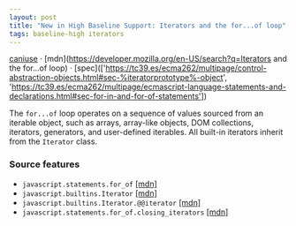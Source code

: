 ```yaml
---
layout: post
title: "New in High Baseline Support: Iterators and the for...of loop"
tags: baseline-high iterators
---
```


[caniuse](https://caniuse.com/?search=iterators) · [mdn](https://developer.mozilla.org/en-US/search?q=Iterators and the for...of loop) · [spec](['https://tc39.es/ecma262/multipage/control-abstraction-objects.html#sec-%iteratorprototype%-object', 'https://tc39.es/ecma262/multipage/ecmascript-language-statements-and-declarations.html#sec-for-in-and-for-of-statements'])

The `for...of` loop operates on a sequence of values sourced from an iterable object, such as arrays, array-like objects, DOM collections, iterators, generators, and user-defined iterables. All built-in iterators inherit from the `Iterator` class.

### Source features

- ``javascript.statements.for_of`` [[mdn]](https://developer.mozilla.org/en-US/search?q=javascript.statements.for_of)
- ``javascript.builtins.Iterator`` [[mdn]](https://developer.mozilla.org/en-US/search?q=javascript.builtins.Iterator)
- ``javascript.builtins.Iterator.@@iterator`` [[mdn]](https://developer.mozilla.org/en-US/search?q=javascript.builtins.Iterator.@@iterator)
- ``javascript.statements.for_of.closing_iterators`` [[mdn]](https://developer.mozilla.org/en-US/search?q=javascript.statements.for_of.closing_iterators)
